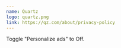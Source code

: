 ```yaml
---
name: Quartz
logo: quartz.png
link: https://qz.com/about/privacy-policy
---
```

Toggle "Personalize ads" to Off.